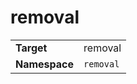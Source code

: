 # removal

|               |                     |
|---------------|---------------------|
| **Target**    | removal |
| **Namespace** | `removal`   |

